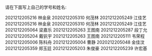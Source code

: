 请在下面写上自己的学号和姓名:

2021212205216 林金泉 
2020212205310 何茂林 
2021212205249 江佳艺 
2021212205216 林金泉
2020212205310 何茂林
2021212205249 江佳艺
2021212205064 梁嘉乐
2021212205263 王图南
2021212205287 段丁允
2021212205204 戴钒宇
2021212205263 王图南
2021212205111 韦荣程
2021212205006 陈科舟
2021212205004 曹静
2020212205048 金佳汶
2021212205359 郑玉廷
2021212205203 朱俊豪
2021212205239 许宏基
